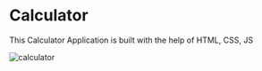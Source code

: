 # Calculator
This Calculator Application is built with the help of HTML, CSS, JS

![calculator](https://user-images.githubusercontent.com/92503293/236216213-8995a309-6196-408b-86d5-f5a611be1a87.png)
